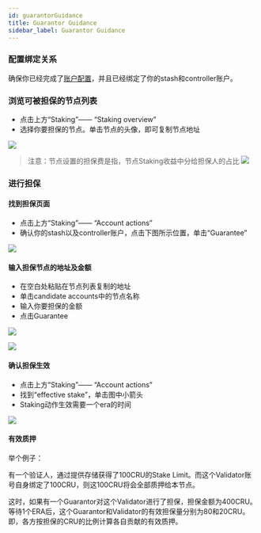 ```yaml
---
id: guarantorGuidance
title: Guarantor Guidance
sidebar_label: Guarantor Guidance
---
```


### 配置绑定关系
确保你已经完成了[账户配置](new-bond.md)，并且已经绑定了你的stash和controller账户。

### 浏览可被担保的节点列表

* 点击上方“Staking”—— “Staking overview”
* 选择你要担保的节点。单击节点的头像，即可复制节点地址 

![](https://crust-data.oss-cn-shanghai.aliyuncs.com/wiki/maxwell/staking/copyaddr.png)

> 注意：节点设置的担保费是指，节点Staking收益中分给担保人的占比
![](https://crust-data.oss-cn-shanghai.aliyuncs.com/wiki/mining/guaranteefee_ch.png)

### 进行担保
#### 找到担保页面

* 点击上方“Staking”—— “Account actions”
* 确认你的stash以及controller账户，点击下图所示位置，单击“Guarantee”

![](https://crust-data.oss-cn-shanghai.aliyuncs.com/wiki/maxwell/staking/guarantee.png)


#### 输入担保节点的地址及金额

* 在空白处粘贴在节点列表复制的地址
* 单击candidate accounts中的节点名称
* 输入你要担保的金额
* 点击Guarantee
  

![](https://crust-data.oss-cn-shanghai.aliyuncs.com/wiki/maxwell/staking/guarantee2.png)

![](https://crust-data.oss-cn-shanghai.aliyuncs.com/wiki/maxwell/staking/amount.png)


#### 确认担保生效

* 点击上方“Staking”—— “Account actions”
* 找到“effective stake”，单击图中小箭头
* Staking动作生效需要一个era的时间
  

![](https://crust-data.oss-cn-shanghai.aliyuncs.com/wiki/maxwell/staking/staked.png)

#### 有效质押

举个例子：

有一个验证人，通过提供存储获得了100CRU的Stake Limit。而这个Validator账号自身绑定了100CRU，则这100CRU将会全部质押给本节点。

这时，如果有一个Guarantor对这个Validator进行了担保，担保金额为400CRU。等待1个ERA后，这个Guarantor和Validator的有效担保量分别为80和20CRU。即，各方按担保的CRU的比例计算各自贡献的有效质押。




